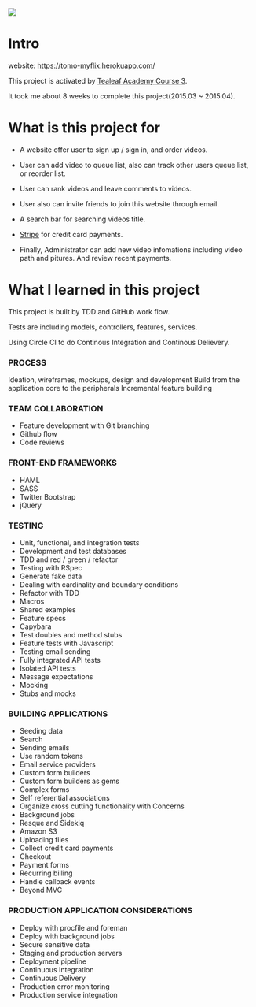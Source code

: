 <img src="https://circleci.com/gh/tomohung/myflix.png?circle-token=a7c782deb0d0022335fa1f095e268bb44eb4cab8">

# Intro

website: https://tomo-myflix.herokuapp.com/

This project is activated by [Tealeaf Academy Course 3](http://www.gotealeaf.com/curriculum#!production-apps).

It took me about 8 weeks to complete this project(2015.03 ~ 2015.04).

# What is this project for

- A website offer user to sign up / sign in, and order videos. 

- User can add video to queue list, also can track other users queue list, or reorder list.

- User can rank videos and leave comments to videos. 

- User also can invite friends to join this website through email.

- A search bar for searching videos title.

- [Stripe](http://stripe.com) for credit card payments.

- Finally, Administrator can add new video infomations including video path and pitures. And review recent payments.

# What I learned in this project

This project is built by TDD and GitHub work flow.

Tests are including models, controllers, features, services.

Using Circle CI to do Continous Integration and Continous Delievery.

### PROCESS

Ideation, wireframes, mockups, design and development
Build from the application core to the peripherals
Incremental feature building

### TEAM COLLABORATION

- Feature development with Git branching
- Github flow
- Code reviews

### FRONT-END FRAMEWORKS

- HAML
- SASS
- Twitter Bootstrap
- jQuery

### TESTING

- Unit, functional, and integration tests
- Development and test databases
- TDD and red / green / refactor
- Testing with RSpec
- Generate fake data
- Dealing with cardinality and boundary conditions
- Refactor with TDD
- Macros
- Shared examples
- Feature specs
- Capybara
- Test doubles and method stubs
- Feature tests with Javascript
- Testing email sending
- Fully integrated API tests
- Isolated API tests
- Message expectations
- Mocking
- Stubs and mocks

### BUILDING APPLICATIONS

- Seeding data
- Search
- Sending emails
- Use random tokens
- Email service providers
- Custom form builders
- Custom form builders as gems
- Complex forms
- Self referential associations
- Organize cross cutting functionality with Concerns
- Background jobs
- Resque and Sidekiq
- Amazon S3
- Uploading files
- Collect credit card payments
- Checkout
- Payment forms
- Recurring billing
- Handle callback events
- Beyond MVC

### PRODUCTION APPLICATION CONSIDERATIONS
- Deploy with procfile and foreman
- Deploy with background jobs
- Secure sensitive data
- Staging and production servers
- Deployment pipeline
- Continuous Integration
- Continuous Delivery
- Production error monitoring
- Production service integration
